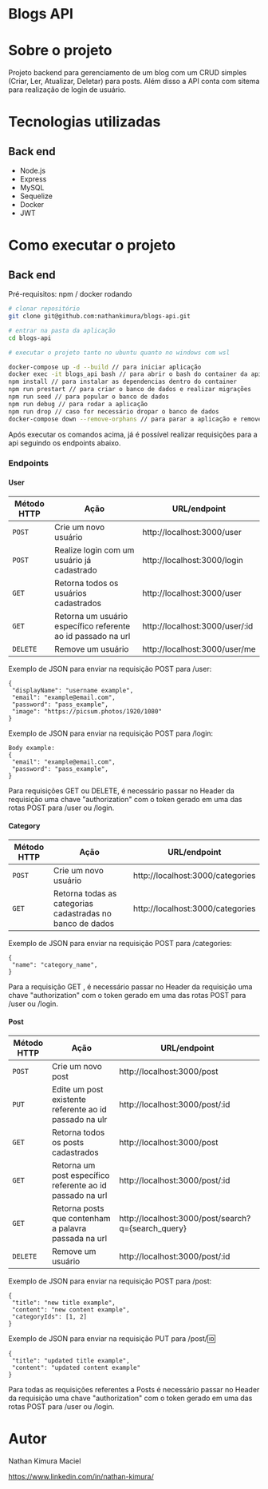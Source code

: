 # Blogs API

# Sobre o projeto

Projeto backend para gerenciamento de um blog com um CRUD simples (Criar, Ler, Atualizar, Deletar) para posts. Além disso a API conta com sitema para realização de login de usuário.

# Tecnologias utilizadas
## Back end
- Node.js
- Express
- MySQL
- Sequelize
- Docker
- JWT

# Como executar o projeto

## Back end
Pré-requisitos: npm / docker rodando

```bash
# clonar repositório
git clone git@github.com:nathankimura/blogs-api.git

# entrar na pasta da aplicação
cd blogs-api

# executar o projeto tanto no ubuntu quanto no windows com wsl

docker-compose up -d --build // para iniciar aplicação
docker exec -it blogs_api bash // para abrir o bash do container da api no modo iterativo
npm install // para instalar as dependencias dentro do container
npm run prestart // para criar o banco de dados e realizar migrações
npm run seed // para popular o banco de dados
npm run debug // para rodar a aplicação
npm run drop // caso for necessário dropar o banco de dados
docker-compose down --remove-orphans // para parar a aplicação e remover containers
```
Após executar os comandos acima, já é possível realizar requisições para a api seguindo os endpoints abaixo.

### Endpoints

#### User

| Método HTTP | Ação | URL/endpoint |
|---|---|---|
| `POST` | Crie um novo usuário | http://localhost:3000/user |
| `POST` | Realize login com um usuário já cadastrado | http://localhost:3000/login |
| `GET` | Retorna todos os usuários cadastrados | http://localhost:3000/user | // passando authorization com o token no header da requisição
| `GET` | Retorna um usuário específico referente ao id passado na url | http://localhost:3000/user/:id | // passando authorization com o token no header da requisição
| `DELETE` | Remove um usuário | http://localhost:3000/user/me | // passando authorization com o token no header da requisição

Exemplo de JSON para enviar na requisição POST para /user:

```
{
 "displayName": "username example",
 "email": "example@email.com",
 "password": "pass_example",
 "image": "https://picsum.photos/1920/1080"
}
```

Exemplo de JSON para enviar na requisição POST para /login:

```
Body example:
{
 "email": "example@email.com",
 "password": "pass_example",
}
```

Para requisições GET ou DELETE, é necessário passar no Header da requisição uma chave "authorization" com o token gerado em uma das rotas POST para /user ou /login.

#### Category

| Método HTTP | Ação | URL/endpoint |
|---|---|---|
| `POST` | Crie um novo usuário | http://localhost:3000/categories |
| `GET` | Retorna todas as categorias cadastradas no banco de dados | http://localhost:3000/categories | // passando authorization com o token no header da requisição

Exemplo de JSON para enviar na requisição POST para /categories:

```
{
 "name": "category_name",
}
```

Para a requisição GET , é necessário passar no Header da requisição uma chave "authorization" com o token gerado em uma das rotas POST para /user ou /login.

#### Post

| Método HTTP | Ação | URL/endpoint |
|---|---|---|
| `POST` | Crie um novo post | http://localhost:3000/post |
| `PUT` | Edite um post existente referente ao id passado na ulr | http://localhost:3000/post/:id |
| `GET` | Retorna todos os posts cadastrados | http://localhost:3000/post | // passando authorization com o token no header da requisição
| `GET` | Retorna um post específico referente ao id passado na url | http://localhost:3000/post/:id | // passando authorization com o token no header da requisição
| `GET` | Retorna posts que contenham a palavra passada na url | http://localhost:3000/post/search?q={search_query} | // passando authorization com o token no header da requisição
| `DELETE` | Remove um usuário | http://localhost:3000/post/:id | // passando authorization com o token no header da requisição

Exemplo de JSON para enviar na requisição POST para /post:

```
{
 "title": "new title example",
 "content": "new content example",
 "categoryIds": [1, 2]
}
```

Exemplo de JSON para enviar na requisição PUT para /post/:id:

```
{
 "title": "updated title example",
 "content": "updated content example"
}
```
Para todas as requisições referentes a Posts é necessário passar no Header da requisição uma chave "authorization" com o token gerado em uma das rotas POST para /user ou /login.

# Autor

Nathan Kimura Maciel

https://www.linkedin.com/in/nathan-kimura/
